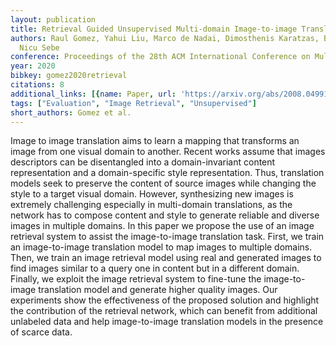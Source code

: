 ```yaml
---
layout: publication
title: Retrieval Guided Unsupervised Multi-domain Image-to-image Translation
authors: Raul Gomez, Yahui Liu, Marco de Nadai, Dimosthenis Karatzas, Bruno Lepri,
  Nicu Sebe
conference: Proceedings of the 28th ACM International Conference on Multimedia
year: 2020
bibkey: gomez2020retrieval
citations: 8
additional_links: [{name: Paper, url: 'https://arxiv.org/abs/2008.04991'}]
tags: ["Evaluation", "Image Retrieval", "Unsupervised"]
short_authors: Gomez et al.
---
```

Image to image translation aims to learn a mapping that transforms an image
from one visual domain to another. Recent works assume that images descriptors
can be disentangled into a domain-invariant content representation and a
domain-specific style representation. Thus, translation models seek to preserve
the content of source images while changing the style to a target visual
domain. However, synthesizing new images is extremely challenging especially in
multi-domain translations, as the network has to compose content and style to
generate reliable and diverse images in multiple domains. In this paper we
propose the use of an image retrieval system to assist the image-to-image
translation task. First, we train an image-to-image translation model to map
images to multiple domains. Then, we train an image retrieval model using real
and generated images to find images similar to a query one in content but in a
different domain. Finally, we exploit the image retrieval system to fine-tune
the image-to-image translation model and generate higher quality images. Our
experiments show the effectiveness of the proposed solution and highlight the
contribution of the retrieval network, which can benefit from additional
unlabeled data and help image-to-image translation models in the presence of
scarce data.